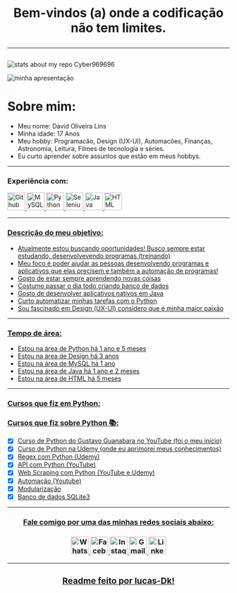 <h1 align="center"
    <p>
Bem-vindos (a) onde a codificação não tem limites.
   </p><hr>
</h1>

![stats about my repo Cyber969696](https://github-readme-stats.vercel.app/api?username=cyber969696&show_icons=true&theme=radical)

![minha apresentação](https://img.shields.io/static/v1?label=SOBRE-MIM&message=GITHUB&color=<COLOR>&style=<STYLE>&logo=<LOGO>)

# Sobre mim:
- Meu nome: David Oliveira Lins
- Minha idade: 17 Anos
- Meu hobby: Programacão, Design (UX-UI), Automacões, Finanças, Astronomia, Leitura, Filmes de tecnologia e séries.
- Eu curto aprender sobre assuntos que estão em meus hobbys.
<hr>

### Experiência com:
<a href="https://github.com/cyber969696" target="_blank"/> <img src="https://cdn.icon-icons.com/icons2/936/PNG/512/github-logo_icon-icons.com_73546.png" alt="Github" width="40" heigth="40"/>
<a href="https://www.oficinadanet.com.br/artigo/2227/mysql_-_o_que_e" target="_blank"/> <img src="https://cdn-icons-png.flaticon.com/512/919/919836.png" alt="MySQL" width="40" height="40"/>
<a href="https://www.python.org/" target="_blank"/> <img src="https://cdn.icon-icons.com/icons2/112/PNG/512/python_18894.png" alt="Python" width="40" heigth="40"/>
<a href="https://pypi.org/project/selenium/" target="_blank"/> <img src="https://icon-library.com/images/selenium-icon/selenium-icon-12.jpg" alt="Selenium" width="40" heigth="40"/>
<a href="https://www.java.com/pt-BR/download/help/whatis_java.html" target="_blank"/> <img src="https://logospng.org/download/java/logo-java-2048.png" alt="Java" width="40" heigth="40"/>
<a href="https://www.homehost.com.br/blog/tutoriais/o-que-e-html/" target="_blank"/> <img src="https://image.flaticon.com/icons/png/512/919/919827.png" alt="HTML" width="40" heigth="40"/>

<hr>

### Descrição do meu objetivo:
- Atualmente estou buscando oportunidades! Busco sempre estar estudando, desenvolvevendo programas (treinando)
- Meu foco é poder ajudar as pessoas desenvolvendo programas e aplicativos que elas precisem e também a automação de programas!
- Gosto de estar sempre aprendendo novas coisas
- Costumo passar o dia todo criando banco de dados
- Gosto de desenvolver aplicativos nativos em Java
- Curto automatizar minhas tarefas com o Python
- Sou fascinado em Design (UX-UI) considero que é minha maior paixão
<hr>

### Tempo de área:
- Estou na área de Python há 1 ano e 5 meses
- Estou na área de Design há 3 anos
- Estou na área de MySQL há 1 ano
- Estou na área de Java há 1 ano e 2 meses
- Estou na área de HTML há 5 meses
<hr>

### Cursos que fiz em Python:
### Cursos que fiz sobre Python 📚:

- [x] Curso de Python do Gustavo Guanabara no YouTube (foi o meu início)
- [x] Curso de Python na Udemy (onde eu aprimorei meus conhecimentos)
- [x] Regex com Python (Udemy)
- [x] API com Python (YouTube)
- [x] Web Scraping com Python (YouTube e Udemy)
- [x] Automação (Youtube)
- [x] Modularização
- [x] Banco de dados SQLite3

<hr>
<h3 align="center">
    <p><u> Fale comigo por uma das minhas redes sociais abaixo: </u></p>
</h3>

<h3 align="center"/>
<a href="https://wa.me/5531986802198" target="_blank"> <img src="https://image.flaticon.com/icons/png/512/1384/1384055.png" alt="Whatsapp" width="40" heigth="40"/>
<a href="https://www.facebook.com/Walker.Lxrd/" target="_blank"> <img src="https://image.flaticon.com/icons/png/512/733/733547.png" alt="Facebook" width="40" heigth="40"/>
<a href="https://www.instagram.com/lbss_x/" target="_blank"> <img src="https://image.flaticon.com/icons/png/512/174/174855.png" alt="Instagram" width="40" heigth="40"/>
<a href="https://mail.google.com/mail/u/0/" target="_blank"> <img src="https://image.flaticon.com/icons/png/512/281/281769.png" alt="Gmail" width="40" heigth="40"/>
<a href="https://www.linkedin.com/in/lucas-silva-32058421a/" target="_blank"> <img src="https://image.flaticon.com/icons/png/512/174/174857.png" alt="Linkedin" width="40" heigth="40"/>
<hr>
<h3 align="center">
    <p><u> Readme feito por lucas-Dk! </u></p>
</h3>
